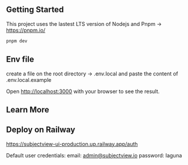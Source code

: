 ## Getting Started
This project uses the lastest LTS version of Nodejs and Pnpm -> https://pnpm.io/

```bash
pnpm dev
```
## Env file
create a file on the root directory -> .env.local and paste the content of .env.local.example

Open [http://localhost:3000](http://localhost:3000) with your browser to see the result.
## Learn More

## Deploy on Railway
https://subjectview-ui-production.up.railway.app/auth

Default user credentials:
email: admin@subjectview.io
password: laguna
